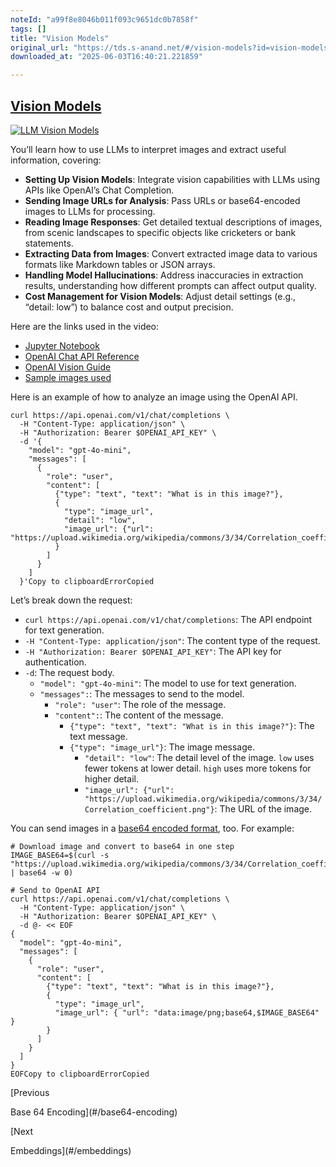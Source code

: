 ```yaml
---
noteId: "a99f8e8046b011f093c9651dc0b7858f"
tags: []
title: "Vision Models"
original_url: "https://tds.s-anand.net/#/vision-models?id=vision-models"
downloaded_at: "2025-06-03T16:40:21.221859"

---
```


[Vision Models](#/vision-models?id=vision-models)
-------------------------------------------------

[![LLM Vision Models](https://i.ytimg.com/vi_webp/FgT_Mk_bakQ/sddefault.webp)](https://youtu.be/FgT_Mk_bakQ)

You’ll learn how to use LLMs to interpret images and extract useful information, covering:

* **Setting Up Vision Models**: Integrate vision capabilities with LLMs using APIs like OpenAI’s Chat Completion.
* **Sending Image URLs for Analysis**: Pass URLs or base64-encoded images to LLMs for processing.
* **Reading Image Responses**: Get detailed textual descriptions of images, from scenic landscapes to specific objects like cricketers or bank statements.
* **Extracting Data from Images**: Convert extracted image data to various formats like Markdown tables or JSON arrays.
* **Handling Model Hallucinations**: Address inaccuracies in extraction results, understanding how different prompts can affect output quality.
* **Cost Management for Vision Models**: Adjust detail settings (e.g., “detail: low”) to balance cost and output precision.

Here are the links used in the video:

* [Jupyter Notebook](https://colab.research.google.com/drive/1bK0b1XMrZWImtw01T1w9NGraDkiVi8mS)
* [OpenAI Chat API Reference](https://platform.openai.com/docs/api-reference/chat/create)
* [OpenAI Vision Guide](https://platform.openai.com/docs/guides/vision)
* [Sample images used](https://drive.google.com/drive/folders/14MFc7XmGIUDU4-vbmF9305c1SSQrM-gR)

Here is an example of how to analyze an image using the OpenAI API.

```
curl https://api.openai.com/v1/chat/completions \
  -H "Content-Type: application/json" \
  -H "Authorization: Bearer $OPENAI_API_KEY" \
  -d '{
    "model": "gpt-4o-mini",
    "messages": [
      {
        "role": "user",
        "content": [
          {"type": "text", "text": "What is in this image?"},
          {
            "type": "image_url",
            "detail": "low",
            "image_url": {"url": "https://upload.wikimedia.org/wikipedia/commons/3/34/Correlation_coefficient.png"}
          }
        ]
      }
    ]
  }'Copy to clipboardErrorCopied
```

Let’s break down the request:

* `curl https://api.openai.com/v1/chat/completions`: The API endpoint for text generation.
* `-H "Content-Type: application/json"`: The content type of the request.
* `-H "Authorization: Bearer $OPENAI_API_KEY"`: The API key for authentication.
* `-d`: The request body.
  + `"model": "gpt-4o-mini"`: The model to use for text generation.
  + `"messages":`: The messages to send to the model.
    - `"role": "user"`: The role of the message.
    - `"content":`: The content of the message.
      * `{"type": "text", "text": "What is in this image?"}`: The text message.
      * `{"type": "image_url"}`: The image message.
        + `"detail": "low"`: The detail level of the image. `low` uses fewer tokens at lower detail. `high` uses more tokens for higher detail.
        + `"image_url": {"url": "https://upload.wikimedia.org/wikipedia/commons/3/34/Correlation_coefficient.png"}`: The URL of the image.

You can send images in a [base64 encoded format](#/base64-image), too. For example:

```
# Download image and convert to base64 in one step
IMAGE_BASE64=$(curl -s "https://upload.wikimedia.org/wikipedia/commons/3/34/Correlation_coefficient.png" | base64 -w 0)

# Send to OpenAI API
curl https://api.openai.com/v1/chat/completions \
  -H "Content-Type: application/json" \
  -H "Authorization: Bearer $OPENAI_API_KEY" \
  -d @- << EOF
{
  "model": "gpt-4o-mini",
  "messages": [
    {
      "role": "user",
      "content": [
        {"type": "text", "text": "What is in this image?"},
        {
          "type": "image_url",
          "image_url": { "url": "data:image/png;base64,$IMAGE_BASE64" }
        }
      ]
    }
  ]
}
EOFCopy to clipboardErrorCopied
```

[Previous

Base 64 Encoding](#/base64-encoding)

[Next

Embeddings](#/embeddings)